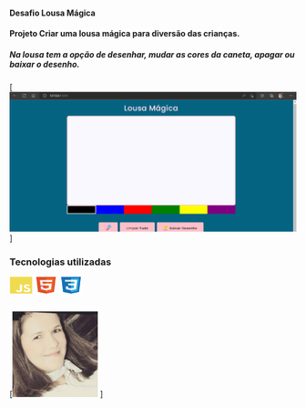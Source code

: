 #### Desafio Lousa Mágica

#### Projeto Criar uma lousa mágica para diversão das crianças.

##### Na lousa tem a opção de desenhar, mudar as cores da caneta, apagar ou baixar o desenho.


[<img src="img/tela-lousa.gif">]


### Tecnologias utilizadas

<div flex-direction: row>

 <img align="center" alt="Js" height="30" width="40" src="https://raw.githubusercontent.com/devicons/devicon/master/icons/javascript/javascript-plain.svg">

  <img align="center" alt="HTML" height="30" width="40" src="https://raw.githubusercontent.com/devicons/devicon/master/icons/html5/html5-original.svg">
  <img align="center" alt="CSS" height="30" width="40" src="https://raw.githubusercontent.com/devicons/devicon/master/icons/css3/css3-original.svg">

  <br>
  <br>

[<img  height="150" width="150" src="img/marcia.jpeg"> ]
